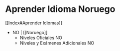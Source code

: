 # Aprender Idioma Noruego

[[Index#Aprender Idiomas]]

* NO | [[Noruego]]
	* Niveles Oficiales NO
	* Niveles y Exámenes Adicionales NO